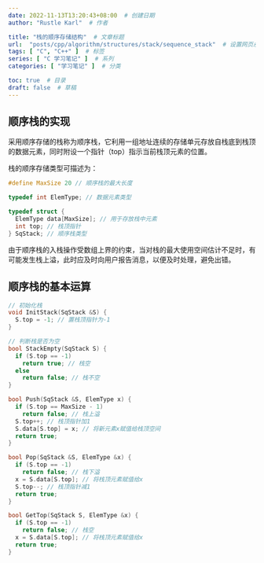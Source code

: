 ```yaml
---
date: 2022-11-13T13:20:43+08:00  # 创建日期
author: "Rustle Karl"  # 作者

title: "栈的顺序存储结构"  # 文章标题
url:  "posts/cpp/algorithm/structures/stack/sequence_stack"  # 设置网页永久链接
tags: [ "C", "C++" ]  # 标签
series: [ "C 学习笔记" ]  # 系列
categories: [ "学习笔记" ]  # 分类

toc: true  # 目录
draft: false  # 草稿
---
```


## 顺序栈的实现

采用顺序存储的栈称为顺序栈，它利用一组地址连续的存储单元存放自栈底到栈顶的数据元素，同时附设一个指针（top）指示当前栈顶元素的位置。

栈的顺序存储类型可描述为：

```c
#define MaxSize 20 // 顺序栈的最大长度

typedef int ElemType; // 数据元素类型

typedef struct {
  ElemType data[MaxSize]; // 用于存放栈中元素
  int top; // 栈顶指针
} SqStack; // 顺序栈类型
```

由于顺序栈的入栈操作受数组上界的约束，当对栈的最大使用空间估计不足时，有可能发生栈上溢，此时应及时向用户报告消息，以便及时处理，避免出错。

## 顺序栈的基本运算

```c++
// 初始化栈
void InitStack(SqStack &S) {
  S.top = -1; // 置栈顶指针为-1
}

// 判断栈是否为空
bool StackEmpty(SqStack S) {
  if (S.top == -1)
    return true; // 栈空
  else
    return false; // 栈不空
}

bool Push(SqStack &S, ElemType x) {
  if (S.top == MaxSize - 1)
    return false; // 栈上溢
  S.top++; // 栈顶指针加1
  S.data[S.top] = x; // 将新元素x赋值给栈顶空间
  return true;
}

bool Pop(SqStack &S, ElemType &x) {
  if (S.top == -1)
    return false; // 栈下溢
  x = S.data[S.top]; // 将栈顶元素赋值给x
  S.top--; // 栈顶指针减1
  return true;
}

bool GetTop(SqStack S, ElemType &x) {
  if (S.top == -1)
    return false; // 栈空
  x = S.data[S.top]; // 将栈顶元素赋值给x
  return true;
}
```

```c++

```
